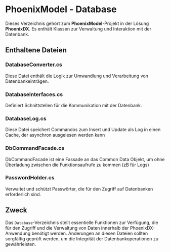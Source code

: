 ﻿# PhoenixModel - Database

Dieses Verzeichnis gehört zum **PhoenixModel**-Projekt in der Lösung **PhoenixDX**. Es enthält Klassen zur Verwaltung und Interaktion mit der Datenbank.

## Enthaltene Dateien

### DatabaseConverter.cs
Diese Datei enthält die Logik zur Umwandlung und Verarbeitung von Datenbankeinträgen.

### DatabaseInterfaces.cs
Definiert Schnittstellen für die Kommunikation mit der Datenbank.

### DatabaseLog.cs
Diese Datei speichert Commandos zum Insert und Update als Log in einen Cache, der asynchron ausgelesen werden kann

### DbCommandFacade.cs
DbCommandFacade ist eine Fassade an das Common Data Objekt, um ohne Überladung zwischen die Funktionsaufrufe zu kommen (zB für Logs)

### PasswordHolder.cs
Verwaltet und schützt Passwörter, die für den Zugriff auf Datenbanken erforderlich sind.

## Zweck
Das `Database`-Verzeichnis stellt essentielle Funktionen zur Verfügung, die für den Zugriff und die Verwaltung von Daten innerhalb der PhoenixDX-Anwendung benötigt werden. Änderungen an diesen Dateien sollten sorgfältig geprüft werden, um die Integrität der Datenbankoperationen zu gewährleisten.